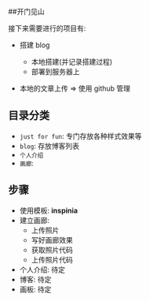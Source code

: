 ##开门见山

接下来需要进行的项目有:

*	搭建 blog
	* 	本地搭建(并记录搭建过程)
	*  	部署到服务器上

*	本地的文章上传 => 使用 github 管理



## 目录分类
*	`just for fun`: 专门存放各种样式效果等
* 	`blog`: 存放博客列表
*  	`个人介绍`
*  	`画廊`: 



## 步骤
*	使用模板: **inspinia**
*  	建立画廊: 
	*  	上传照片
	*  	写好画廊效果
	*  	获取照片代码
	*  	上传照片代码
*	个人介绍: 待定
* 	博客: 待定
*  	画板: 待定

